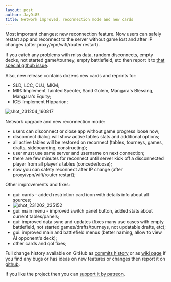 ```yaml
---
layout: post
author: JayDi85
title: Network improved, reconnection mode and new cards
---
```

Most important changes: new reconnection feature. Now users can safely restart 
app and reconnect to the server without game lost and after IP changes (after proxy/vpn/wifi/router restart).

If you catch any problems with miss data, random disconnects, 
empty decks, not started game/tourney, empty battlefield, etc 
then report it to [that special github issue](https://github.com/magefree/mage/issues/11526).

Also, new release contains dozens new cards and reprints for:
* SLD, LCC, CLU, MKM;
* MIR: Implement Tainted Specter, Sand Golem, Mangara's Blessing, Mangara's Equity;
* ICE: Implement Hipparion;

![shot_231204_160817](https://github.com/magefree/mage/assets/8344157/fed279b1-f00f-49a3-a6c2-c04f4fe901ee)

Network upgrade and new reconnection mode:
* users can disconnect or close app without game progress loose now;
* disconnect dialog will show active tables stats and additional options;
* all active tables will be restored on reconnect (tables, tourneys, games, drafts, sideboarding, constructing);
* user must use same server and username on next connection;
* there are few minutes for reconnect until server kick off a disconnected player from all player's tables (concede/loose);
* now you can safety reconnect after IP change (after proxy/vpn/wifi/router restart);

Other improvements and fixes:
* gui: cards - added restriction card icon with details info about all sources;
* ![shot_231202_235152](https://github.com/magefree/mage/assets/8344157/759a8d6a-9f10-437a-85ba-f191e21e14f6)
* gui: main menu - improved switch panel button, added stats about current tables/panels;
* gui: improved data sync and updates (fixes many use cases with empty battlefield, not started games/drafts/tourneys, not updatable drafts, etc);
* gui: improved main and battlefield menus (better naming, allow to view AI opponent's deck);
* other cards and qol fixes;

Full change history available on GitHub as [commits history](https://github.com/magefree/mage/commits/) 
or as [wiki page](https://github.com/magefree/mage/wiki/Release-changes)
If you find any bugs or has ideas on new features or changes then report it on [github](https://github.com/magefree/mage/issues).

If you like the project then you can [support it by patreon](https://xmage.today/#donate).